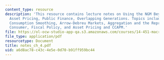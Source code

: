 ```yaml
---
content_type: resource
description: 'This resource contains lecture notes on Using the NGM Beyond Growth:
  Asset Pricing, Public Finance, Overlapping Generations. Topics include: Applications/Variations,
  Consumption Smoothing, Arrow-Debreu Markets, Aggregation and the Representative
  Consumer, Fiscal Policy, and Asset Pricing and CCAPM.'
file: https://ol-ocw-studio-app-qa.s3.amazonaws.com/courses/14-451-macroeconomic-theory-i-spring-2007/a6d8ac78c43c4e5e0d70b91ff959bc44_notes_ch_4.pdf
file_type: application/pdf
resourcetype: Document
title: notes_ch_4.pdf
uid: a6d8ac78-c43c-4e5e-0d70-b91ff959bc44
---
```

